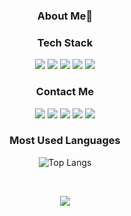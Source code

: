 
<div align="center">
  
  <h3>About Me🌙</h3>
  

 
<h3>Tech Stack</h3>
  
<img src="https://img.shields.io/badge/JavaScript-F7DF1E?style=for-the badge&logo=JavaScript&logoColor=000000"/>
<img src="https://img.shields.io/badge/Vue-4FC08D?style=for-the badge&logo=vue.js&logoColor=FFFFFF"/>
<img src="https://img.shields.io/badge/React-61DAFB?style=for-the badge&logo=React&logoColor=000000"/>
<img src="https://img.shields.io/badge/Java-007396?style=for-the badge&logo=Java&logoColor=FFFFFF"/>
<img src="https://img.shields.io/badge/Spring-6DB33F?style=for-the badge&logo=Spring&logoColor=FFFFFF"/>

<!--
<img src="https://img.shields.io/badge/HTML-E34F26?style=for-the badge&logo=HTML5&logoColor=FFFFFF"/>
<img src="https://img.shields.io/badge/CSS-1572B6?style=for-the badge&logo=css3&logoColor=FFFFFF"/>
-->

  
<h3>Contact Me</h3>

<a href="https://www.instagram.com/zerochae/" target="_blank"><img src="https://img.shields.io/badge/Instagram-E4405F?style=for-the badge&logo=Instagram&logoColor=FFFFFF"/></a>
<a href="https://github.com/zerochae" target="_blank"><img src="https://img.shields.io/badge/Github-181717?style=for-the badge&logo=Github&logoColor=FFFFFF"/></a> 
<a href="mailto:zerochae@kakao.com" target="_blank"><img src="https://img.shields.io/badge/Mail-EA4335?style=for-the badge&logo=Gmail&logoColor=FFFFFF"/></a>
<a href="https://open.kakao.com/o/sreMd9Dd" target="_blank"><img src="https://img.shields.io/badge/KakaoTalk-FFCD00?style=for-the badge&logo=KakaoTalk&logoColor=000000"/></a> 
<a href="https://zerochae.github.io/" target="_blank"><img src="https://img.shields.io/badge/Blog-FF5722?style=for-the badge&logo=Blogger&logoColor=FFFFFF"/></a>


<h3>Most Used Languages</h3>
  
![Top Langs](https://github-readme-stats.vercel.app/api/top-langs/?username=zerochae&theme=github_dark&layout=compact&hide_border=true&hide_title=true&hide=csss,css,python,SCSS,HTML,RUBY,GO)


<br>

<a href="https://hits.seeyoufarm.com"><img src="https://hits.seeyoufarm.com/api/count/incr/badge.svg?url=https%3A%2F%2Fgithub.com%2Fzerochae&count_bg=%23474747&title_bg=%23090909&icon=ghostery.svg&icon_color=%23FFFFFF&title=hits&edge_flat=false"/></a> 
  
</div>

<!--
![![Solved.ac프로필](http://mazassumnida.wtf/api/mini/generate_badge?boj=zerochae)](https://solved.ac/zerochae)]
 --!>

<!--
<h3>GitHub stats</h3>

![zerochae's GitHub stats](https://github-readme-stats.vercel.app/api?username=zerochae&theme=dark&show_icons=true)
--!>

<!-- 


--!>
 

